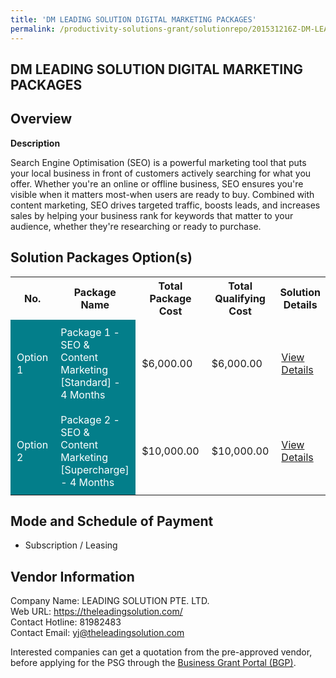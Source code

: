 ```yaml
---
title: 'DM LEADING SOLUTION DIGITAL MARKETING PACKAGES'
permalink: /productivity-solutions-grant/solutionrepo/201531216Z-DM-LEADING-SLN-DIGITAL-MARKETING-PACKAGES-G
---
```


## DM LEADING SOLUTION DIGITAL MARKETING PACKAGES

## Overview

**Description**

Search Engine Optimisation (SEO) is a powerful marketing tool that puts your local business in front of customers actively searching for what you offer. Whether you're an online or offline business, SEO ensures you're visible when it matters most-when users are ready to buy. Combined with content marketing, SEO drives targeted traffic, boosts leads, and increases sales by helping your business rank for keywords that matter to your audience, whether they're researching or ready to purchase.

## Solution Packages Option(s)

<table>
<tr>
<th><b>No.</b></th>
<th><b>Package Name</b></th>
<th><b>Total Package Cost</b></th>
<th><b>Total Qualifying Cost</b></th>
<th><b>Solution Details</b></th>
</tr>
<tr>
<td style='padding: 10px; background-color: #037E8A; color: #FFFFFF;'>Option 1</td>
<td style='padding: 10px; background-color: #037E8A; color: #FFFFFF;'>Package 1 - SEO & Content Marketing [Standard] - 4 Months</td>
<td style='padding: 10px;'>$6,000.00</td>
<td style='padding: 10px;'>$6,000.00</td>
<td style='padding: 10px;'><a href='images/psg/201531216Z_20240238_30012025_Desensitised_Annex3_Part1.pdf' target='_blank'>View Details</a></td>
</tr>
<tr>
<td style='padding: 10px; background-color: #037E8A; color: #FFFFFF;'>Option 2</td>
<td style='padding: 10px; background-color: #037E8A; color: #FFFFFF;'>Package 2 - SEO & Content Marketing [Supercharge] - 4 Months</td>
<td style='padding: 10px;'>$10,000.00</td>
<td style='padding: 10px;'>$10,000.00</td>
<td style='padding: 10px;'><a href='images/psg/201531216Z_20240238_30012025_Desensitised_Annex3_Part2.pdf' target='_blank'>View Details</a></td>
</tr>
</table>

## Mode and Schedule of Payment

 - Subscription / Leasing

## Vendor Information

 Company Name: LEADING SOLUTION PTE. LTD.<br>Web URL: https://theleadingsolution.com/ <br>Contact Hotline: 81982483 <br>Contact Email: yj@theleadingsolution.com <br>

Interested companies can get a quotation from the pre-approved vendor, before applying for the PSG through the <a href='https://www.businessgrants.gov.sg/' target='_blank' rel='noopener'>Business Grant Portal (BGP)</a>.

<script src="/jquery/resize-tables.js"></script>
